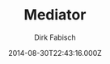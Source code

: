 ---
layout: JamstackTheme
title: Mediator
github: https://github.com/dirkfabisch/mediator
demo: https://blog.base68.com
author: Dirk Fabisch
ssg: Jekyll
date: 2014-08-30T22:43:16.000Z
description: a medium inspired jekyll theme
stale: true
---
